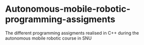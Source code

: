 # Autonomous-mobile-robotic-programming-assigments
The different programming assigments realised in C++ during the autonomous mobile robotic course in SNU
